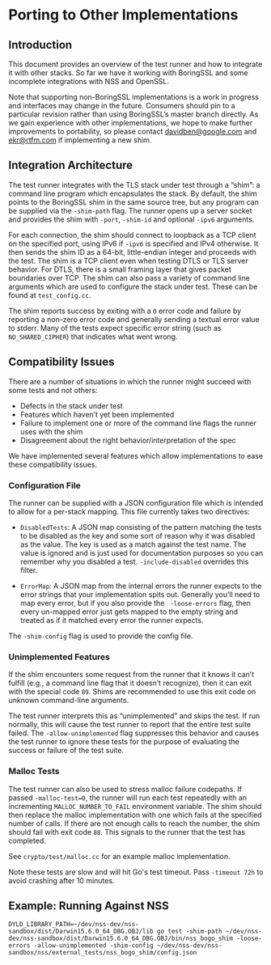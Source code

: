 # Porting to Other Implementations

## Introduction

This document provides an overview of the test runner and how to
integrate it with other stacks.  So far we have it working with
BoringSSL and some incomplete integrations with NSS and OpenSSL.

Note that supporting non-BoringSSL implementations is a work in
progress and interfaces may change in the future. Consumers should pin
to a particular revision rather than using BoringSSL’s master branch
directly. As we gain experience with other implementations, we hope to
make further improvements to portability, so please contact
davidben@google.com and ekr@rtfm.com if implementing a new shim.


## Integration Architecture

The test runner integrates with the TLS stack under test through a
“shim”: a command line program which encapsulates the stack. By
default, the shim points to the BoringSSL shim in the same source
tree, but any program can be supplied via the `-shim-path` flag. The
runner opens up a server socket and provides the shim with `-port`, `-shim-id`
and optional `-ipv6` arguments.

For each connection, the shim should connect to loopback as a TCP client on
the specified port, using IPv6 if `-ipv6` is specified and IPv4 otherwise.
It then sends the shim ID as a 64-bit, little-endian integer and proceeds with
the test. The shim is a TCP client even when testing DTLS or TLS server
behavior. For DTLS, there is a small framing layer that gives packet boundaries
over TCP. The shim can also pass a variety of command line arguments
which are used to configure the stack under test. These can be found at
`test_config.cc`.

The shim reports success by exiting with a `0` error code and failure by
reporting a non-zero error code and generally sending a textual error
value to stderr. Many of the tests expect specific error string (such
as `NO_SHARED_CIPHER`) that indicates what went wrong.


## Compatibility Issues

There are a number of situations in which the runner might succeed
with some tests and not others:

* Defects in the stack under test
* Features which haven’t yet been implemented
* Failure to implement one or more of the command line flags the runner uses with the shim
* Disagreement about the right behavior/interpretation of the spec


We have implemented several features which allow implementations to ease these compatibility issues.

### Configuration File

The runner can be supplied with a JSON configuration file which is
intended to allow for a per-stack mapping. This file currently takes
two directives:


* `DisabledTests`: A JSON map consisting of the pattern matching the
  tests to be disabled as the key and some sort of reason why it was
  disabled as the value. The key is used as a match against the test
  name. The value is ignored and is just used for documentation
  purposes so you can remember why you disabled a
  test. `-include-disabled` overrides this filter.

* `ErrorMap`: A JSON map from the internal errors the runner expects to
  the error strings that your implementation spits out. Generally
  you’ll need to map every error, but if you also provide the
 ` -loose-errors` flag, then every un-mapped error just gets mapped to
  the empty string and treated as if it matched every error the runner
  expects.


The `-shim-config` flag is used to provide the config file.


### Unimplemented Features
If the shim encounters some request from the runner that it knows it
can’t fulfill (e.g., a command line flag that it doesn’t recognize),
then it can exit with the special code `89`. Shims are recommended to
use this exit code on unknown command-line arguments.

The test runner interprets this as “unimplemented” and skips the
test. If run normally, this will cause the test runner to report that
the entire test suite failed. The `-allow-unimplemented` flag suppresses
this behavior and causes the test runner to ignore these tests for the
purpose of evaluating the success or failure of the test suite.


### Malloc Tests

The test runner can also be used to stress malloc failure
codepaths. If passed `-malloc-test=0`, the runner will run each test
repeatedly with an incrementing `MALLOC_NUMBER_TO_FAIL` environment
variable. The shim should then replace the malloc implementation with
one which fails at the specified number of calls. If there are not
enough calls to reach the number, the shim should fail with exit code
`88`. This signals to the runner that the test has completed.

See `crypto/test/malloc.cc` for an example malloc implementation.

Note these tests are slow and will hit Go's test timeout. Pass `-timeout 72h` to
avoid crashing after 10 minutes.


## Example: Running Against NSS

```
DYLD_LIBRARY_PATH=~/dev/nss-dev/nss-sandbox/dist/Darwin15.6.0_64_DBG.OBJ/lib go test -shim-path ~/dev/nss-dev/nss-sandbox/dist/Darwin15.6.0_64_DBG.OBJ/bin/nss_bogo_shim -loose-errors -allow-unimplemented -shim-config ~/dev/nss-dev/nss-sandbox/nss/external_tests/nss_bogo_shim/config.json
```

